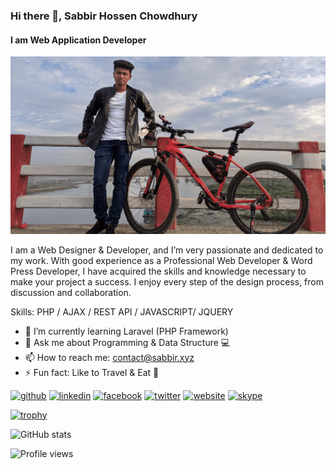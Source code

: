 ### Hi there 👋, Sabbir Hossen Chowdhury
#### I am Web Application Developer
![I am Web Application Developer](https://raw.githubusercontent.com/SkSabbirBD/SkSabbirBD/master/img/my-banner-images.png)

I am a Web Designer & Developer, and I’m very passionate and dedicated to my work. With good experience as a Professional Web Developer & Word Press Developer, I have acquired the skills and knowledge necessary to make your project a success. I enjoy every step of the design process, from discussion and collaboration. 

Skills: PHP / AJAX / REST API / JAVASCRIPT/ JQUERY

- 🌱 I’m currently learning Laravel (PHP Framework)  
- 💬 Ask me about Programming & Data Structure  💻 
- 📫 How to reach me: contact@sabbir.xyz 
- ⚡ Fun fact: Like to Travel & Eat 🥘 


[<img src='https://cdn.jsdelivr.net/npm/simple-icons@3.0.1/icons/github.svg' alt='github' height='40'>](https://github.com/SkSabbirBD)  [<img src='https://cdn.jsdelivr.net/npm/simple-icons@3.0.1/icons/linkedin.svg' alt='linkedin' height='40'>](https://www.linkedin.com/in/SkSabbirBD/)  [<img src='https://cdn.jsdelivr.net/npm/simple-icons@3.0.1/icons/facebook.svg' alt='facebook' height='40'>](https://www.facebook.com/developer.sabbir.bd)  [<img src='https://cdn.jsdelivr.net/npm/simple-icons@3.0.1/icons/twitter.svg' alt='twitter' height='40'>](https://twitter.com/SkSabbir_)  [<img src='https://cdn.jsdelivr.net/npm/simple-icons@3.0.1/icons/icloud.svg' alt='website' height='40'>](https://sabbir.xyz/)  [<img src='https://cdn.jsdelivr.net/npm/simple-icons@3.0.1/icons/skype.svg' alt='skype' height='40'>](skype:wanted69261?chat)  

[![trophy](https://github-profile-trophy.vercel.app/?username=SkSabbirBD)](https://github.com/ryo-ma/github-profile-trophy)

![GitHub stats](https://github-readme-stats.vercel.app/api?username=SkSabbirBD&show_icons=true&count_private=true&theme=radical)  

![Profile views](https://gpvc.arturio.dev/SkSabbirBD)  
